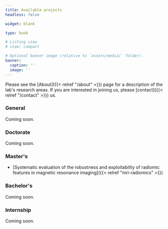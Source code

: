```yaml
---
title: Available projects
headless: false

widget: blank

type: book

# Listing view
# view: compact

# Optional banner image (relative to `assets/media/` folder).
banner:
  caption: ''
  image: ''
---
```


Please see the [About]({{< relref "/about" >}}) page for a description of the lab's research areas. If you are 
interested in joining us, please [contact]({{< relref "/contact" >}}) us.

### General

Coming soon.

### Doctorate

Coming soon.

### Master's

- [Systematic evaluation of the robustness and exploitability of radiomic features in magnetic resonance imaging]({{< relref "mri-radiomics" >}})

### Bachelor's

Coming soon.

### Internship

Coming soon.
